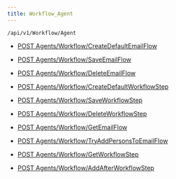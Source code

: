 ```yaml
---
title: Workflow_Agent
---
```


```http
/api/v1/Workflow/Agent
```




* [POST Agents/Workflow/CreateDefaultEmailFlow](v1WorkflowAgent_CreateDefaultEmailFlow.md)

* [POST Agents/Workflow/SaveEmailFlow](v1WorkflowAgent_SaveEmailFlow.md)

* [POST Agents/Workflow/DeleteEmailFlow](v1WorkflowAgent_DeleteEmailFlow.md)

* [POST Agents/Workflow/CreateDefaultWorkflowStep](v1WorkflowAgent_CreateDefaultWorkflowStep.md)

* [POST Agents/Workflow/SaveWorkflowStep](v1WorkflowAgent_SaveWorkflowStep.md)

* [POST Agents/Workflow/DeleteWorkflowStep](v1WorkflowAgent_DeleteWorkflowStep.md)

* [POST Agents/Workflow/GetEmailFlow](v1WorkflowAgent_GetEmailFlow.md)

* [POST Agents/Workflow/TryAddPersonsToEmailFlow](v1WorkflowAgent_TryAddPersonsToEmailFlow.md)

* [POST Agents/Workflow/GetWorkflowStep](v1WorkflowAgent_GetWorkflowStep.md)

* [POST Agents/Workflow/AddAfterWorkflowStep](v1WorkflowAgent_AddAfterWorkflowStep.md)
